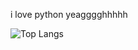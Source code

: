 i love python yeagggghhhhh

![Top Langs](https://github-readme-stats.vercel.app/api/top-langs/?username=falwe&layout=compact&theme=buefy)
